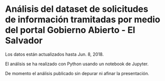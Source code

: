# Análisis del dataset de solicitudes de información tramitadas por medio del portal Gobierno Abierto - El Salvador

Los datos están actualizados hasta Jun. 8, 2018.

El análisis se ha realizado con Python usando un notebook de Jupyter.

De momento el análisis publicado sin depurar ni afinar la presentación.
